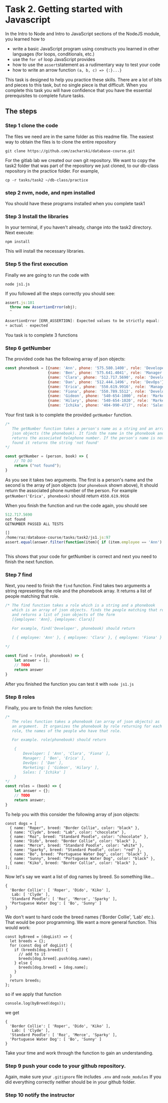 # Task 2. Getting started with Javascript



In the Intro to Node and Intro to JavaScript sections of the NodeJS module, you learned how to 



* write a basic JavaScript program using constructs you learned in other languages (for loops, conditionals, etc.)
* use the `for of` loop JavaScript provides
* how to use the `assert`statement as a rudimentary way to test your code
* how to write an arrow function `(a, b, c) => {:}...}`



This task is designed to help you practice these skills. There are a lot of bits and pieces to this task, but no single piece is that difficult. When you complete this task you will have confidence that you have the essential prerequisites to complete future tasks.



## The steps

### Step 1 clone the code

The files we need are in the same folder as this readme file.  The easiest way to obtain the files is to clone the entire repository

`git clone https://github.com/zacharski/database-course.git`

For the gitlab lab we created our own git repository. We want to copy the task2 folder that was part of the repository we just cloned, to our db-class repository in the practice folder.  For example,

`cp -r tasks/task2 ~/db-class/practice`

### step 2 nvm, node, and npm installed

You should have these programs installed when you complete task1



### Step 3 Install the libraries

In your terminal, if you haven't already, change into the task2 directory. Next execute:

`npm install`

This will install the necessary libraries. 



### Step 5 the first execution

Finally we are going to run the code with 



`node js1.js`



If you followed all the steps correctly you should see:

```javascript
assert.js:101
  throw new AssertionError(obj);
  ^

AssertionError [ERR_ASSERTION]: Expected values to be strictly equal:
+ actual - expected


```



You task is to complete 3 functions



### Step 6 getNumber

The provided code has the following array of json objects:





``` javascript
const phonebook = [{name: 'Ann', phone: '575.580.1400', role: 'Developer'}, 
                   {name: 'Ben', phone: '575.641.4041', role: 'Manager'}, 
                   {name: 'Clara', phone: '512.717.5690', role: 'Developer'},
                   {name: 'Dan', phone: '512.444.1496', role: 'DevOps'}, 
                   {name: 'Erica', phone: '550.619.9916', role: 'Manager'}, 
                   {name: 'Fiona', phone: '550.789.5512', role: 'Developer'},
                   {name: 'Gideon', phone: '540-654-1000', role: 'Marketing'},
                   {name: 'Hilary', phone: '540-654-1020', role: 'Marketing'},
                   {name: 'Ichika', phone: '404-990-4717', role: 'Sales'}];

```



Your first task is to complete the provided `getNumber` function. 


```javascript
/*
   The getNumber function takes a person's name as a string and an array of
   json objects (the phonebook). It finds the name in the phonebook and 
   returns the associated telephone number. If the person's name is not
   found it returns the string 'not found'
*/

const getNumber = (person, book) => {
    // TO DO
    return ("not found");
}

```

As you see it takes two arguments. The first is a person's name and the second is the array of json objects (our `phonebook` shown above), It should return the associated phone number of the person. For example `getNumber('Erica', phonebook)` should return `4550.619.9916`

When you finish the function and run the code again, you should see

```javascript
512.717.5690
not found
GETNUMBER PASSED ALL TESTS

[]
/home/raz/database-course/tasks/task2/js1.js:97
assert.equal(answer.filter(function(item){ if (item.employee == 'Ann') return item})[0].employee, 'Ann')
 
```

This shows that your code for getNumber is correct and next you need to finish the next function.



### Step 7 find

Next, you need to finish the `find` function. Find takes two arguments a string representing the role and the phonebook array. It returns a list of people matching that role.



```javascript
/* The find function takes a role which is a string and a phonebook
   which is an array of json objects. finds the people matching that role
   and returns a list of json objects of the form
   [{employee: 'Ann}, {employee: Clara}]

   For example, find('Developer', phonebook) should return

   [ { employee: 'Ann' }, { employee: 'Clara' }, { employee: 'Fiona' } ]
 
*/

const find = (role, phonebook) => {
    let answer = [];
    // TODO
    return answer
}
```

After you finished the function you can test it with `node js1.js`

### Step 8 roles

Finally, you are to finish the roles function:



```javascript
/*
   The roles function takes a phonebook (an array of json objects) as 
   an argument.  It organizes the phonebook by role returning for each
   role, the names of the people who have that role.

   For example. role(phonebook) should return

    {
        Developer: [ 'Ann', 'Clara', 'Fiona' ],
        Manager: [ 'Ben', 'Erica' ],
        DevOps: [ 'Dan' ],
        Marketing: [ 'Gideon', 'Hilary' ],
        Sales: [ 'Ichika' ]
    }
*/
const roles = (book) => {
    let answer = {};
    // TODO
    return answer;
}
```



 To help you with this consider the following array of json objects:

```
const dogs = [
  { name: "Roper", breed: "Border Collie", color: "black" },
  { name: "Clyde", breed: "Lab", color: "chocolate" },
  { name: "Roz", breed: "Standard Poodle", color: "chocolate" },
  { name: "Dido", breed: "Border Collie", color: "black" },
  { name: "Merce", breed: "Standard Poodle", color: "white" },
  { name: "Sparky", breed: "Standard Poodle", color: "red" },
  { name: "Bo", breed: "Portuguese Water Dog", color: "black" },
  { name: "Sunny", breed: "Portuguese Water Dog", color: "black" },
  { name: "Kiko", breed: "Border Collie", color: "black" },
];
```

Now let's say we want a list of dog names  by breed. So something like...

```
{
  'Border Collie': [ 'Roper', 'Dido', 'Kiko' ],
   Lab: [ 'Clyde' ],
  'Standard Poodle': [ 'Roz', 'Merce', 'Sparky' ],
  'Portuguese Water Dog': [ 'Bo', 'Sunny' ]
}

```

We don't want to hard code the breed names ('Border Collie', 'Lab' etc.). That would be poor programming. We want a more general function. This would work:



```
const byBreed = (dogList) => {
  let breeds = {};
  for (const dog of dogList) {
    if (breeds[dog.breed]) {
      // add to it
      breeds[dog.breed].push(dog.name);
    } else {
      breeds[dog.breed] = [dog.name];
    }
  }
  return breeds;
};
```

so if we apply that function



```
console.log(byBreed(dogs));
```



we get

```
{
  'Border Collie': [ 'Roper', 'Dido', 'Kiko' ],
   Lab: [ 'Clyde' ],
  'Standard Poodle': [ 'Roz', 'Merce', 'Sparky' ],
  'Portuguese Water Dog': [ 'Bo', 'Sunny' ]
}

```



Take your time and work through the function to gain an understanding.



### Step 9 push your code to your github repository. 

Again, make sure your `.gitignore` file includes `.env` and `node_modules` If you did everything correctly neither should be in your github folder.



### Step 10 notify the instructor 

